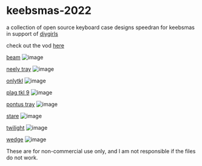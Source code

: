 # keebsmas-2022
a collection of open source keyboard case designs speedran for keebsmas in support of [diygirls](https://diygirls.org) 

check out the vod [here](https://www.youtube.com/watch?v=VUlBU5tYr_A)

[beam](https://github.com/hali4045/keebsmas-2022/blob/main/beam)
![image](https://user-images.githubusercontent.com/66137164/210156911-a856c1e8-eeaf-47ef-b3c4-ea9e9eb3f00d.png)

[neely tray](https://github.com/hali4045/keebsmas-2022/tree/main/neely-tray)
![image](https://user-images.githubusercontent.com/66137164/210161029-3d68b008-9e2f-4fbe-8cb8-6f1f462f219c.png)

[onlytkl](https://github.com/hali4045/keebsmas-2022/tree/main/onlytkl)
![image](https://user-images.githubusercontent.com/66137164/210161500-8cf6f209-1efa-4a8f-af69-557c842821fe.png)

[plag tkl 9](https://github.com/hali4045/keebsmas-2022/tree/main/plag-tkl-9)
![image](https://user-images.githubusercontent.com/66137164/210162328-6d24ff75-c88b-497a-b82f-6ac5c6c430c2.png)

[pontus tray](https://github.com/hali4045/keebsmas-2022/tree/main/pontus-tray)
![image](https://user-images.githubusercontent.com/66137164/210162481-5a239a7e-78de-484f-9f6f-7410743e6b35.png)

[stare](https://github.com/hali4045/keebsmas-2022/tree/main/stare)
![image](https://user-images.githubusercontent.com/66137164/210162637-d1edd989-0ae2-40fe-bc1d-7842fb3a6b5d.png)

[twilight](https://github.com/hali4045/keebsmas-2022/tree/main/twilight)
![image](https://user-images.githubusercontent.com/66137164/210181490-f66ee59e-3350-4ee4-9275-c88daf587489.png)

[wedge](https://github.com/hali4045/keebsmas-2022/tree/main/wedge)
![image](https://user-images.githubusercontent.com/66137164/210182871-6b8c04c8-3466-4b62-a6a0-1f95b045a524.png)

These are for non-commercial use only, and I am not responsible if the files do not work. 
